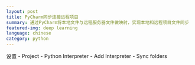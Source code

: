 ```yaml
---
layout: post
title: PyCharm同步连接远程项目
summary: 通过PyCharm将本地文件与远程服务器文件做映射，实现本地和远程项目文件同步
featured-img: deep learning
language: chinese
category: python
---
```


设置 - Project - Python Interpreter - Add Interpreter - Sync folders
